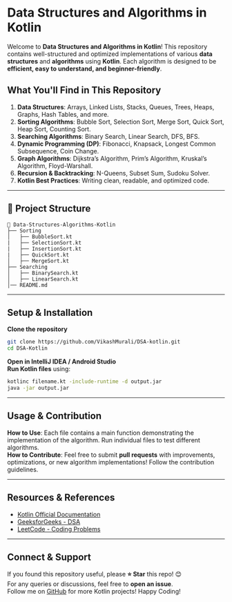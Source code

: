 # Data Structures and Algorithms in Kotlin

Welcome to **Data Structures and Algorithms in Kotlin**! This repository contains well-structured and optimized implementations of various **data structures** and **algorithms** using **Kotlin**. Each algorithm is designed to be **efficient, easy to understand, and beginner-friendly**.

## **What You'll Find in This Repository**
1. **Data Structures**: Arrays, Linked Lists, Stacks, Queues, Trees, Heaps, Graphs, Hash Tables, and more.  
2. **Sorting Algorithms**: Bubble Sort, Selection Sort, Merge Sort, Quick Sort, Heap Sort, Counting Sort.  
3. **Searching Algorithms**: Binary Search, Linear Search, DFS, BFS.  
4. **Dynamic Programming (DP)**: Fibonacci, Knapsack, Longest Common Subsequence, Coin Change.  
5. **Graph Algorithms**: Dijkstra’s Algorithm, Prim’s Algorithm, Kruskal’s Algorithm, Floyd-Warshall.  
6. **Recursion & Backtracking**: N-Queens, Subset Sum, Sudoku Solver.  
7. **Kotlin Best Practices**: Writing clean, readable, and optimized code.  

---

## 📂 **Project Structure**
```
📁 Data-Structures-Algorithms-Kotlin
├── Sorting
│   ├── BubbleSort.kt
|   ├── SelectionSort.kt
|   ├── InsertionSort.kt
|   ├── QuickSort.kt
│   ├── MergeSort.kt
├── Searching
│   ├── BinarySearch.kt
│   ├── LinearSearch.kt
│── README.md
```

---

## **Setup & Installation**
**Clone the repository**  
```bash
git clone https://github.com/VikashMurali/DSA-kotlin.git
cd DSA-Kotlin
```
**Open in IntelliJ IDEA / Android Studio**  
**Run Kotlin files** using:
```bash
kotlinc filename.kt -include-runtime -d output.jar
java -jar output.jar
```

---

## **Usage & Contribution**
**How to Use**: Each file contains a main function demonstrating the implementation of the algorithm. Run individual files to test different algorithms.  
**How to Contribute**: Feel free to submit **pull requests** with improvements, optimizations, or new algorithm implementations! Follow the contribution guidelines.

---

## **Resources & References**
- [Kotlin Official Documentation](https://kotlinlang.org/docs/home.html)
- [GeeksforGeeks - DSA](https://www.geeksforgeeks.org/data-structures/)
- [LeetCode - Coding Problems](https://leetcode.com/)

---

## **Connect & Support**
If you found this repository useful, please **⭐ Star** this repo! 😊  
For any queries or discussions, feel free to **open an issue**.  
Follow me on [GitHub](https://github.com/VikashMurali) for more Kotlin projects!
Happy Coding!
